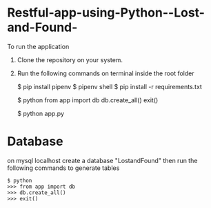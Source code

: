 # Restful-app-using-Python--Lost-and-Found-
 
 To run the application
 
 1. Clone the repository on your system.
 2. Run the following commands on terminal inside the root folder
    
    $ pip install pipenv
    $ pipenv shell
    $ pip install -r requirements.txt

    $ python
      from app import db
      db.create_all()
      exit()

    $ python app.py

# Database
on mysql localhost create a database "LostandFound"
then run the following commands to generate tables

    $ python
    >>> from app import db
    >>> db.create_all()
    >>> exit()


